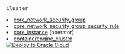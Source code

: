   <tr>
    <td><pre>Cluster</pre></td>
    <td>
      <li><a href=https://registry.terraform.io/providers/oracle/oci/latest/docs/resources/core_network_security_group>core_network_security_group</a></li>
      <li><a href=https://registry.terraform.io/providers/oracle/oci/latest/docs/resources/core_network_security_group_security_rule>core_network_security_group_security_rule</a></li>
      <li><a href=https://registry.terraform.io/providers/oracle/oci/latest/docs/resources/core_instance>core_instance</a> (operator)</li>
      <li><a href=https://registry.terraform.io/providers/oracle/oci/latest/docs/resources/containerengine_cluster>containerengine_cluster</a></li>
    </td>
    <td><a href=https://cloud.oracle.com/resourcemanager/stacks/create?zipUrl=https://objectstorage.ap-osaka-1.oraclecloud.com/p/VYW4Rc8Q57asWu1DeqUrLkBZ7CMuNe6TsQdCfIsBUEMSLtH6a3zVD5zEwteRYlLW/n/hpc_limited_availability/b/tfoke/o/oke-cluster-only.zip&zipUrlVariables={"cluster_name":"oke-cluster-existing-network","create_vcn":false,"create_nsgs":false,"create_bastion":false,"worker_subnet_create":"Never","control_plane_subnet_create":"Never","operator_subnet_create":"Never","bastion_subnet_create":"Never","pod_subnet_create":"Never","int_lb_subnet_create":"Never","pub_lb_subnet_create":"Never"} target="_blank">
        <img src="https://oci-resourcemanager-plugin.plugins.oci.oraclecloud.com/latest/deploy-to-oracle-cloud.svg" alt="Deploy to Oracle Cloud"/></a>
    </td>
  </tr>